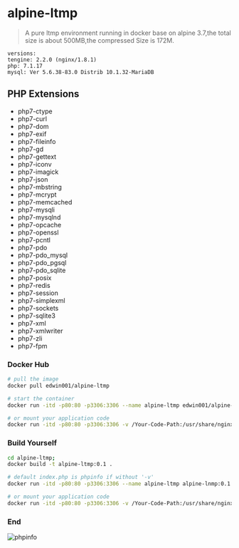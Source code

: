 # alpine-ltmp
> A pure ltmp environment running in docker base on alpine 3.7,the total size is about 500MB,the compressed Size is 172M.

```
versions:
tengine: 2.2.0 (nginx/1.8.1)
php: 7.1.17
mysql: Ver 5.6.38-83.0 Distrib 10.1.32-MariaDB
```
## PHP Extensions

- php7-ctype
- php7-curl
- php7-dom
- php7-exif
- php7-fileinfo
- php7-gd
- php7-gettext
- php7-iconv
- php7-imagick
- php7-json
- php7-mbstring
- php7-mcrypt
- php7-memcached
- php7-mysqli
- php7-mysqlnd
- php7-opcache
- php7-openssl
- php7-pcntl
- php7-pdo
- php7-pdo_mysql
- php7-pdo_pgsql
- php7-pdo_sqlite
- php7-posix
- php7-redis
- php7-session
- php7-simplexml
- php7-sockets
- php7-sqlite3
- php7-xml
- php7-xmlwriter
- php7-zli
- php7-fpm

### Docker Hub

```bash
# pull the image
docker pull edwin001/alpine-ltmp

# start the container
docker run -itd -p80:80 -p3306:3306 --name alpine-ltmp edwin001/alpine-ltmp:latest

# or mount your application code
docker run -itd -p80:80 -p3306:3306 -v /Your-Code-Path:/usr/share/nginx/html --name alpine-ltmp edwin001/alpine-ltmp:latest

````

### Build Yourself 

```bash
cd alpine-ltmp;
docker build -t alpine-ltmp:0.1 .

# default index.php is phpinfo if without '-v'
docker run -itd -p80:80 -p3306:3306 --name alpine-ltmp alpine-lnmp:0.1

# or mount your application code
docker run -itd -p80:80 -p3306:3306 -v /Your-Code-Path:/usr/share/nginx/html --name alpine-ltmp alpine-ltmp:0.1
```

### End 
![phpinfo](http://wx2.sinaimg.cn/thumb150/7c0d9e07ly1ftezcvtupdj21kw0u7dsm.jpg)

